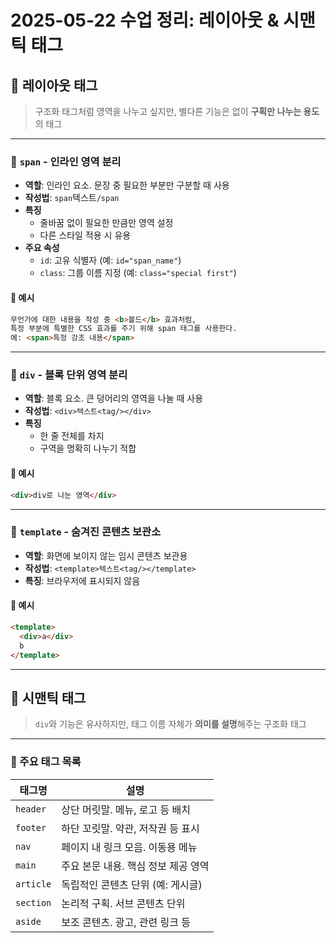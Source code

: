 # 2025-05-22 수업 정리: 레이아웃 & 시맨틱 태그

## 🧱 레이아웃 태그

> 구조화 태그처럼 영역을 나누고 싶지만, 별다른 기능은 없이 **구획만 나누는 용도**의 태그

---

### 🔹 `span` - 인라인 영역 분리

- **역할**: 인라인 요소. 문장 중 필요한 부분만 구분할 때 사용  
- **작성법**: `span`텍스트`/span`  
- **특징**
  - 줄바꿈 없이 필요한 만큼만 영역 설정
  - 다른 스타일 적용 시 유용
- **주요 속성**
  - `id`: 고유 식별자 (예: `id="span_name"`)
  - `class`: 그룹 이름 지정 (예: `class="special first"`)

#### 🧪 예시

```html
무언가에 대한 내용을 작성 중 <b>볼드</b> 효과처럼,
특정 부분에 특별한 CSS 효과를 주기 위해 span 태그를 사용한다.
예: <span>특정 강조 내용</span>
```

---

### 🔹 `div` - 블록 단위 영역 분리

- **역할**: 블록 요소. 큰 덩어리의 영역을 나눌 때 사용  
- **작성법**: `<div>텍스트<tag/></div>`  
- **특징**
  - 한 줄 전체를 차지
  - 구역을 명확히 나누기 적합

#### 🧪 예시

```html
<div>div로 나눈 영역</div>
```

---

### 🔹 `template` - 숨겨진 콘텐츠 보관소

- **역할**: 화면에 보이지 않는 임시 콘텐츠 보관용  
- **작성법**: `<template>텍스트<tag/></template>`  
- **특징**: 브라우저에 표시되지 않음

#### 🧪 예시

```html
<template>
  <div>a</div>
  b
</template>
```

---

## 🧭 시맨틱 태그

> `div`와 기능은 유사하지만, 태그 이름 자체가 **의미를 설명**해주는 구조화 태그

---

### 🔹 주요 태그 목록

| 태그명     | 설명                                |
|------------|-------------------------------------|
| `header`   | 상단 머릿말. 메뉴, 로고 등 배치     |
| `footer`   | 하단 꼬릿말. 약관, 저작권 등 표시   |
| `nav`      | 페이지 내 링크 모음. 이동용 메뉴    |
| `main`     | 주요 본문 내용. 핵심 정보 제공 영역 |
| `article`  | 독립적인 콘텐츠 단위 (예: 게시글)   |
| `section`  | 논리적 구획. 서브 콘텐츠 단위       |
| `aside`    | 보조 콘텐츠. 광고, 관련 링크 등      |